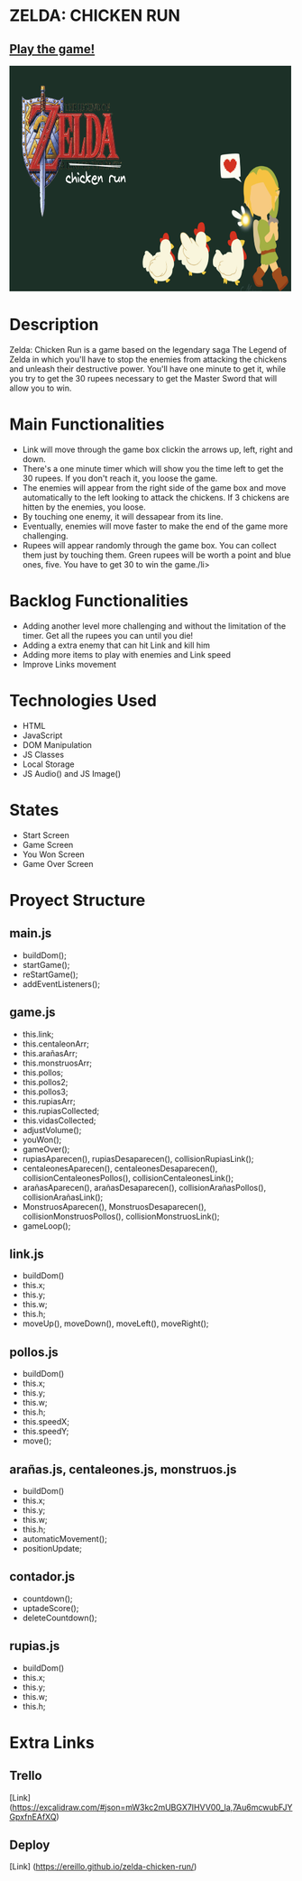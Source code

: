 # ZELDA: CHICKEN RUN

## [Play the game!](https://ereillo.github.io/zelda-chicken-run/)

<img src= "https://github.com/ereillo/zelda-chicken-run/blob/main/images/logo2.png" width= "500" height= "400">

# Description

<p>Zelda: Chicken Run is a game based on the legendary saga The Legend of Zelda in which you'll have to stop the enemies from attacking the chickens and unleash their destructive power. You'll have one minute to get it, while you try to get the 30 rupees necessary to get the Master Sword that will allow you to win. </p>

# Main Functionalities

<ul>
  <li>Link will move through the game box clickin the arrows up, left, right and down.</li>
  <li>There's a one minute timer which will show you the time left to get the 30 rupees. If you don't reach it, you loose the game.</li>
  <li>The enemies will appear from the right side of the game box and move automatically to the left looking to attack the chickens. If 3 chickens are hitten by the enemies, you loose.</li>
  <li>By touching one enemy, it will dessapear from its line.</li>
  <li>Eventually, enemies will move faster to make the end of the game more challenging.</li>
  <li>Rupees will appear randomly through the game box. You can collect them just by touching them. Green rupees will be worth a point and blue ones, five. You have to get 30 to win the game./li>
</ul>

# Backlog Functionalities

<ul>
  <li>Adding another level more challenging and without the limitation of the timer. Get all the rupees you can until you die!</li>
  <li>Adding a extra enemy that can hit Link and kill him</li>
  <li>Adding more items to play with enemies and Link speed</li>
  <li>Improve Links movement</li>
</ul>

# Technologies Used

<ul>
  <li>HTML</li>
  <li>JavaScript</li>
  <li>DOM Manipulation</li>
  <li>JS Classes</li>
  <li>Local Storage</li>
  <li>JS Audio() and JS Image()</li>
</ul>

# States

<ul>
  <li>Start Screen</li>
  <li>Game Screen</li>
  <li>You Won Screen</li>
  <li>Game Over Screen</li>
</ul>

# Proyect Structure

## main.js

<ul>
  <li>buildDom();</li>
  <li>startGame();</li>
  <li>reStartGame();</li>
  <li>addEventListeners();</li>
</ul>

## game.js

<ul>
  <li>this.link;</li>
  <li>this.centaleonArr;</li>
  <li>this.arañasArr;</li>
  <li>this.monstruosArr;</li>
  <li>this.pollos;</li>
  <li>this.pollos2;</li>
  <li>this.pollos3;</li>
  <li>this.rupiasArr;</li>
  <li>this.rupiasCollected;</li>
  <li>this.vidasCollected;</li>
  <li>adjustVolume();</li>
  <li>youWon();</li>
  <li>gameOver();</li>
  <li>rupiasAparecen(), rupiasDesaparecen(), collisionRupiasLink();</li>
  <li>centaleonesAparecen(), centaleonesDesaparecen(), collisionCentaleonesPollos(), collisionCentaleonesLink();</li>
  <li>arañasAparecen(), arañasDesaparecen(), collisionArañasPollos(), collisionArañasLink();</li>
  <li>MonstruosAparecen(), MonstruosDesaparecen(), collisionMonstruosPollos(), collisionMonstruosLink();</li>
  <li>gameLoop();</li>
</ul>

## link.js

<ul>
  <li>buildDom()</li>
  <li>this.x;</li>
  <li>this.y;</li>
  <li>this.w;</li>
  <li>this.h;</li>
  <li>moveUp(), moveDown(), moveLeft(), moveRight();</li>
  </ul>

## pollos.js

<ul>
<li>buildDom()</li>
  <li>this.x;</li>
  <li>this.y;</li>
  <li>this.w;</li>
  <li>this.h;</li>
  <li>this.speedX;</li>
  <li>this.speedY;</li>
  <li>move();</li>
  </ul>
  
## arañas.js, centaleones.js, monstruos.js

<ul>
  <li>buildDom()</li>
  <li>this.x;</li>
  <li>this.y;</li>
  <li>this.w;</li>
  <li>this.h;</li>
  <li>automaticMovement();</li>
  <li>positionUpdate;</li>
</ul>

## contador.js

<ul>
  <li>countdown();</li>
  <li>uptadeScore();</li>
  <li>deleteCountdown();</li>
</ul>

## rupias.js

<ul>
  <li>buildDom()</li>
  <li>this.x;</li>
  <li>this.y;</li>
  <li>this.w;</li>
  <li>this.h;</li>
</ul>

# Extra Links
## Trello
[Link] (https://excalidraw.com/#json=mW3kc2mUBGX7IHVV00_la,7Au6mcwubFJYGpxfnEAfXQ)

## Deploy
[Link] (https://ereillo.github.io/zelda-chicken-run/)

